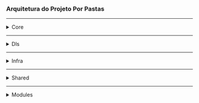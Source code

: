 ### Arquitetura do Projeto Por Pastas

- - -
<details>
  <summary>Core</summary>

> Core contém serviços abstraídos que será consumido pelo restante da aplicação. 

### Por que fazer isso?
Essa estratégia é usada para previnir que se houver trocas de depêndencias, uma biblioteca descontinuada ou desatualizada, possamos fazer o ajuste sem comprometer toda a aplicação. 

Então por exemplo, podemos falar sobre **localStorage**. Atualmente estamos usando o MMKV, mas se fossemos trocar para outro, tipo Async Storage, sem essa estratégia, teríamos que alterar em cada parte do código que se usa o MMKV. Toda a aplicação seria comprometida. 

Do contrário, é necessário apenas fazer a troca na implementação e manter o contrato da funcionalidade.

### Contrato & Implementação.
No **index.ts** concentra-se a implentação do negócio em questão, enquanto em **interfaces.ts**, criamos o contrato que será consumido na implementação

</details>

- - -
<details>
  <summary>Dls</summary>

> Dls ou "Design Language System" irá conter componentes abstraídos que também serão reutilizados em toda aplicação. A diferença dentre o Core e o Dls, core agrupa serviços e dls, a ui.

### Quando criar algo em Dls?
Quando sua abstração se trata de um serviço, como um storage, ele deverá ficar em core. Mas quando se trata de ui e será utilizado em toda aplicação, dentro de *dls/components*


### Outros arquivos
Dentro de *dls*, você também conseguirá encontrar provider de um determinado caso visual, como por exemplo, tema ou fonte. 

## Uso de algo dentro de Core.
</details>

- - -
<details>
  <summary>Infra</summary>

> Responsável por abstrair a infraestrutura do projeto

### Automações
É um exemplo de automação os hooks com métodos do *react-query*. Nessa seção, é possivel encontrar alguns métodos como **Infinite Query**, **Mutation** e **Query**.

Esses hooks lhe ajudam ao facilitar o processo de fazer alguma requisição. Bastando apenas você chamar o hook e obedecer o contrato estabelecido pelo serviço.

### Conexões & Integração
É um exemplo a pasta de *aws*. Ela contém serviços da AWS e sua configuração como um todo.
Também podemos ver a pasta de *graphql*, contendo esquemas e sua configuração.


> Os providers cumprem o papel de gerenciar e fornecer o serviço para a aplicação.
</details>

- - -
<details>
  <summary>Shared</summary>

> Responsável por tudo que será reutilizado por todo o projeto. Como por exemplo, funções de formatação de dados, funções de validação, constantes, declarações de models, hooks etc.
</details>

- - -
<details>
  <summary>Modules</summary>

> Cada fluxo de telas é tratado como um módulo. Onde cada módulo, possui sua regra de negócio, seus próprios componentes, suas próprias imagens e arquivos e suas telas.
Para compreender melhor, vamos imaginar o fluxo de autênticação. A primeira coisa que o usuário vê quando entra no aplicativo, é uma tela de login. E a apartir dela, ele pode seguir para outras, como por exemplo tela de confirmação de email, tela de registro, tela de recuperação de conta. Todo esse fluxo de autênticação, é considerado um 
módulo. E como um módulo, ele tem suas próprias regras de negócios, como a função que será chamada para logar o usuário, formulário dos inputs, modelos, seus stores etc. 

Então após efetuar a autênticação, o usuário é direcionado para outra tela, onde ali, inicia-se outro fluxo e outro módulo.

### Exemplos de modules
1. account - contendo o fluxo de autênticação
2. profile - contendo o fluxo onde o usuário vê seu perfil e pode realizar algumas coisas, como editar informações, remover informações, ler outras informações etc


### Dentro de um módulo
#### Business
> Toda a parte operacional, funções, formulários, modelos, casos de uso etc.
#### Mobile
> A parte visual, componentes, telas, arquivos de imagens/video e etc.
</details>